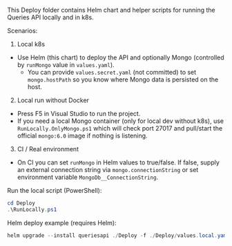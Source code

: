 This Deploy folder contains Helm chart and helper scripts for running the Queries API locally and in k8s.

Scenarios:

1) Local k8s
- Use Helm (this chart) to deploy the API and optionally Mongo (controlled by `runMongo` value in `values.yaml`).
	- You can provide `values.secret.yaml` (not committed) to set `mongo.hostPath` so you know where Mongo data is persisted on the host.

2) Local run without Docker
- Press F5 in Visual Studio to run the project.
- If you need a local Mongo container (only for local dev without k8s), use `RunLocally.OnlyMongo.ps1` which will check port 27017 and pull/start the official `mongo:6.0` image if nothing is listening.

3) CI / Real environment
- On CI you can set `runMongo` in Helm values to true/false. If false, supply an external connection string via `mongo.connectionString` or set environment variable `MongoDb__ConnectionString`.

Run the local script (PowerShell):

```powershell
cd Deploy
.\RunLocally.ps1
```

Helm deploy example (requires Helm):

```powershell
helm upgrade --install queriesapi ./Deploy -f ./Deploy/values.local.yaml -f ./Deploy/values.secret.yaml
```
